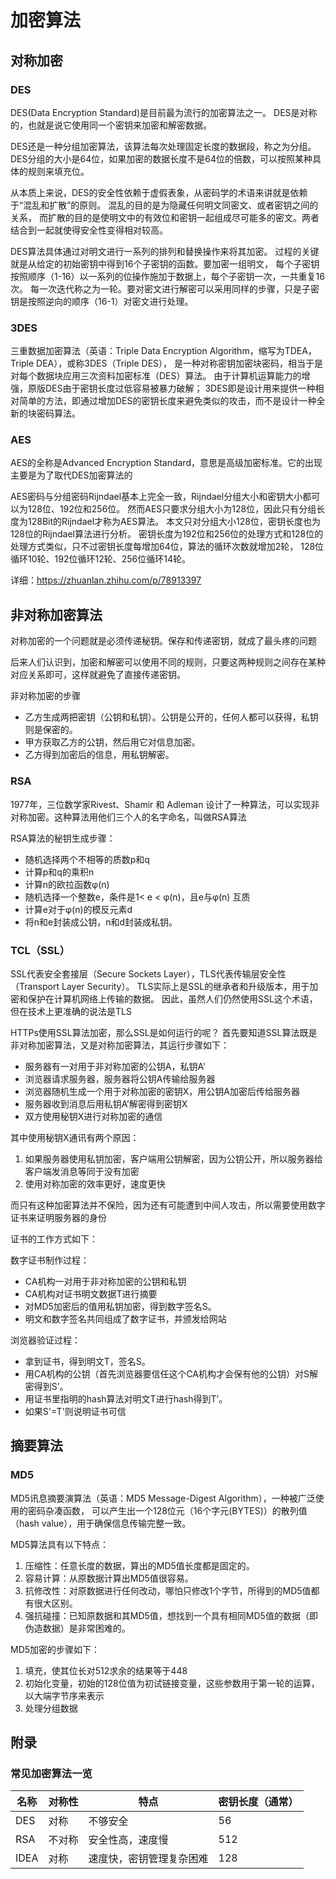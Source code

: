 # 加密算法
## 对称加密
### DES
DES(Data Encryption Standard)是目前最为流行的加密算法之一。
DES是对称的，也就是说它使用同一个密钥来加密和解密数据。

DES还是一种分组加密算法，该算法每次处理固定长度的数据段，称之为分组。
DES分组的大小是64位，如果加密的数据长度不是64位的倍数，可以按照某种具体的规则来填充位。

从本质上来说，DES的安全性依赖于虚假表象，从密码学的术语来讲就是依赖于“混乱和扩散”的原则。
混乱的目的是为隐藏任何明文同密文、或者密钥之间的关系，
而扩散的目的是使明文中的有效位和密钥一起组成尽可能多的密文。两者结合到一起就使得安全性变得相对较高。

DES算法具体通过对明文进行一系列的排列和替换操作来将其加密。
过程的关键就是从给定的初始密钥中得到16个子密钥的函数。要加密一组明文，
每个子密钥按照顺序（1-16）以一系列的位操作施加于数据上，每个子密钥一次，一共重复16次。
每一次迭代称之为一轮。要对密文进行解密可以采用同样的步骤，只是子密钥是按照逆向的顺序（16-1）对密文进行处理。

### 3DES
三重数据加密算法（英语：Triple Data Encryption Algorithm，缩写为TDEA，Triple DEA），或称3DES（Triple DES），
是一种对称密钥加密块密码，相当于是对每个数据块应用三次资料加密标准（DES）算法。
由于计算机运算能力的增强，原版DES由于密钥长度过低容易被暴力破解；
3DES即是设计用来提供一种相对简单的方法，即通过增加DES的密钥长度来避免类似的攻击，而不是设计一种全新的块密码算法。

### AES
AES的全称是Advanced Encryption Standard，意思是高级加密标准。它的出现主要是为了取代DES加密算法的

AES密码与分组密码Rijndael基本上完全一致，Rijndael分组大小和密钥大小都可以为128位、192位和256位。
然而AES只要求分组大小为128位，因此只有分组长度为128Bit的Rijndael才称为AES算法。
本文只对分组大小128位，密钥长度也为128位的Rijndael算法进行分析。
密钥长度为192位和256位的处理方式和128位的处理方式类似，只不过密钥长度每增加64位，算法的循环次数就增加2轮，
128位循环10轮、192位循环12轮、256位循环14轮。

详细：https://zhuanlan.zhihu.com/p/78913397

## 非对称加密算法
对称加密的一个问题就是必须传递秘钥。保存和传递密钥，就成了最头疼的问题

后来人们认识到，加密和解密可以使用不同的规则，只要这两种规则之间存在某种对应关系即可，这样就避免了直接传递密钥。

非对称加密的步骤
- 乙方生成两把密钥（公钥和私钥）。公钥是公开的，任何人都可以获得，私钥则是保密的。 
- 甲方获取乙方的公钥，然后用它对信息加密。 
- 乙方得到加密后的信息，用私钥解密。

### RSA
1977年，三位数学家Rivest、Shamir 和 Adleman 设计了一种算法，可以实现非对称加密。这种算法用他们三个人的名字命名，叫做RSA算法

RSA算法的秘钥生成步骤：
- 随机选择两个不相等的质数p和q
- 计算p和q的乘积n
- 计算n的欧拉函数φ(n)
- 随机选择一个整数e，条件是1< e < φ(n)，且e与φ(n) 互质
- 计算e对于φ(n)的模反元素d
- 将n和e封装成公钥，n和d封装成私钥。

### TCL（SSL）
SSL代表安全套接层（Secure Sockets Layer），TLS代表传输层安全性（Transport Layer Security）。
TLS实际上是SSL的继承者和升级版本，用于加密和保护在计算机网络上传输的数据。
因此，虽然人们仍然使用SSL这个术语，但在技术上更准确的说法是TLS

HTTPs使用SSL算法加密，那么SSL是如何运行的呢？
首先要知道SSL算法既是非对称加密算法，又是对称加密算法，其运行步骤如下：
- 服务器有一对用于非对称加密的公钥A，私钥A'
- 浏览器请求服务器，服务器将公钥A传输给服务器
- 浏览器随机生成一个用于对称加密的密钥X，用公钥A加密后传给服务器
- 服务器收到消息后用私钥A’解密得到密钥X
- 双方使用秘钥X进行对称加密的通信

其中使用秘钥X通讯有两个原因：
1. 如果服务器使用私钥加密，客户端用公钥解密，因为公钥公开，所以服务器给客户端发消息等同于没有加密
2. 使用对称加密的效率更好，速度更快

而只有这种加密算法并不保险，因为还有可能遭到中间人攻击，所以需要使用数字证书来证明服务器的身份

证书的工作方式如下：

数字证书制作过程：

- CA机构一对用于非对称加密的公钥和私钥 
- CA机构对证书明文数据T进行摘要 
- 对MD5加密后的值用私钥加密，得到数字签名S。 
- 明文和数字签名共同组成了数字证书，并颁发给网站

浏览器验证过程：

- 拿到证书，得到明文T，签名S。 
- 用CA机构的公钥（首先浏览器要信任这个CA机构才会保有他的公钥）对S解密得到S’。 
- 用证书里指明的hash算法对明文T进行hash得到T’。
- 如果S'=T'则说明证书可信

## 摘要算法
### MD5
MD5讯息摘要演算法（英语：MD5 Message-Digest Algorithm），一种被广泛使用的密码杂凑函数，
可以产生出一个128位元（16个字元(BYTES)）的散列值（hash value），用于确保信息传输完整一致。

MD5算法具有以下特点：
1. 压缩性：任意长度的数据，算出的MD5值长度都是固定的。 
2. 容易计算：从原数据计算出MD5值很容易。 
3. 抗修改性：对原数据进行任何改动，哪怕只修改1个字节，所得到的MD5值都有很大区别。 
4. 强抗碰撞：已知原数据和其MD5值，想找到一个具有相同MD5值的数据（即伪造数据）是非常困难的。

MD5加密的步骤如下：
1. 填充，使其位长对512求余的结果等于448
2. 初始化变量，初始的128位值为初试链接变量，这些参数用于第一轮的运算，以大端字节序来表示
3. 处理分组数据

## 附录
### 常见加密算法一览
| 名称   | 对称性 | 特点           | 密钥长度（通常） |
|------|-----|--------------|----------|
| DES  | 对称  | 不够安全         | 56       |
| RSA  | 不对称 | 安全性高，速度慢     | 512      |
| IDEA | 对称  | 速度快，密钥管理复杂困难 | 128      |